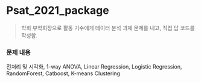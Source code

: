 # Psat_2021_package

> 학회 부학회장으로 활동 기수에게 데이터 분석 과제 문제를 내고, 직접 답 코드를 작성함.

### 문제 내용
전처리 및 시각화, 1-way ANOVA, Linear Regression, Logistic Regression, RandomForest, Catboost, K-means Clustering
